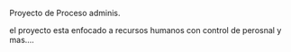 Proyecto de Proceso adminis.

el proyecto esta enfocado a recursos humanos con control de perosnal y mas....
